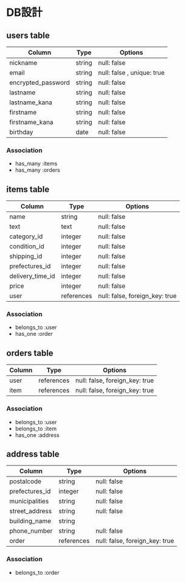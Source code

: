 # DB設計

## users table

| Column             | Type   | Options                    |
|--------------------|--------|----------------------------|
| nickname           | string | null: false                |
| email              | string | null: false , unique: true |
| encrypted_password | string | null: false                |
| lastname           | string | null: false                |
| lastname_kana      | string | null: false                |
| firstname          | string | null: false                |
| firstname_kana     | string | null: false                |
| birthday           | date   | null: false                |

### Association

- has_many :items
- has_many :orders

## items table
| Column           | Type       | Options     |
|------------------|------------|-------------|
| name             | string     | null: false |
| text             | text       | null: false |
| category_id      | integer    | null: false |
| condition_id     | integer    | null: false |
| shipping_id      | integer    | null: false |
| prefectures_id   | integer    | null: false |
| delivery_time_id | integer    | null: false |
| price            | integer    | null: false |
| user             | references | null: false, foreign_key: true |

### Association

- belongs_to :user
- has_one :order

## orders table

| Column | Type       | Options                        |
|--------|------------|--------------------------------|
| user   | references | null: false, foreign_key: true |
| item   | references | null: false, foreign_key: true |

### Association

- belongs_to :user
- belongs_to :item
- has_one :address

## address table

| Column         | Type       | Options     |
|----------------|------------|-------------|
| postalcode     | string     | null: false |
| prefectures_id | integer    | null: false |
| municipalities | string     | null: false |
| street_address | string     | null: false |
| building_name  | string     |             |
| phone_number   | string     | null: false |
| order          | references | null: false, foreign_key: true |

### Association

- belongs_to :order
